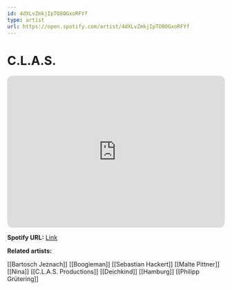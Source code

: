 ```yaml
---
id: 4dXLvZmkjIpTO8OGxoRFYf
type: artist
url: https://open.spotify.com/artist/4dXLvZmkjIpTO8OGxoRFYf
---
```

# C.L.A.S.

<iframe style="border-radius:12px" src="https://open.spotify.com/embed/artist/4dXLvZmkjIpTO8OGxoRFYf" width="100%" height="352" frameBorder="0" allowfullscreen="" allow="autoplay; clipboard-write; encrypted-media; fullscreen; picture-in-picture" loading="lazy"></iframe>

**Spotify URL:** [Link](https://open.spotify.com/artist/4dXLvZmkjIpTO8OGxoRFYf)

**Related artists:**

[[Bartosch Jeznach]]
[[Boogieman]]
[[Sebastian Hackert]]
[[Malte Pittner]]
[[Nina]]
[[C.L.A.S. Productions]]
[[Deichkind]]
[[Hamburg]]
[[Philipp Grütering]]
